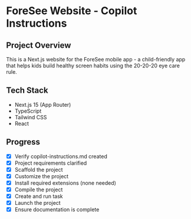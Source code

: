 # ForeSee Website - Copilot Instructions

## Project Overview
This is a Next.js website for the ForeSee mobile app - a child-friendly app that helps kids build healthy screen habits using the 20-20-20 eye care rule.

## Tech Stack
- Next.js 15 (App Router)
- TypeScript
- Tailwind CSS
- React

## Progress
- [x] Verify copilot-instructions.md created
- [x] Project requirements clarified
- [x] Scaffold the project
- [x] Customize the project
- [x] Install required extensions (none needed)
- [x] Compile the project
- [x] Create and run task
- [x] Launch the project
- [x] Ensure documentation is complete
